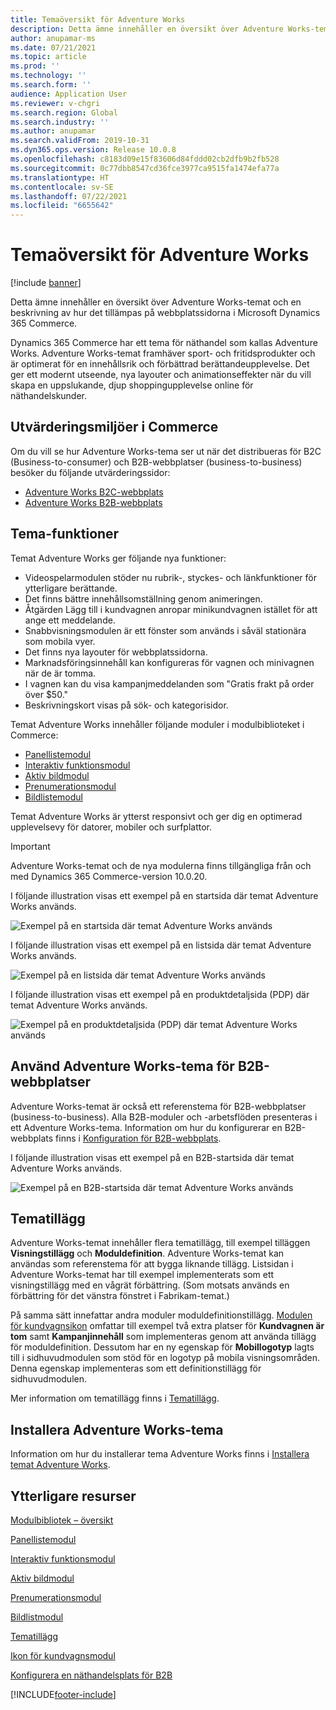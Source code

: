 ```yaml
---
title: Temaöversikt för Adventure Works
description: Detta ämne innehåller en översikt över Adventure Works-temat och en beskrivning av hur det tillämpas på webbplatssidorna i Microsoft Dynamics 365 Commerce.
author: anupamar-ms
ms.date: 07/21/2021
ms.topic: article
ms.prod: ''
ms.technology: ''
ms.search.form: ''
audience: Application User
ms.reviewer: v-chgri
ms.search.region: Global
ms.search.industry: ''
ms.author: anupamar
ms.search.validFrom: 2019-10-31
ms.dyn365.ops.version: Release 10.0.8
ms.openlocfilehash: c8183d09e15f83606d84fddd02cb2dfb9b2fb528
ms.sourcegitcommit: 0c77dbb8547cd36fce3977ca9515fa1474efa77a
ms.translationtype: HT
ms.contentlocale: sv-SE
ms.lasthandoff: 07/22/2021
ms.locfileid: "6655642"
---
```

# <a name="adventure-works-theme-overview"></a>Temaöversikt för Adventure Works

[!include [banner](includes/banner.md)]

Detta ämne innehåller en översikt över Adventure Works-temat och en beskrivning av hur det tillämpas på webbplatssidorna i Microsoft Dynamics 365 Commerce.

Dynamics 365 Commerce har ett tema för näthandel som kallas Adventure Works. Adventure Works-temat framhäver sport- och fritidsprodukter och är optimerat för en innehållsrik och förbättrad berättandeupplevelse. Det ger ett modernt utseende, nya layouter och animationseffekter när du vill skapa en uppslukande, djup shoppingupplevelse online för näthandelskunder.

## <a name="trial-environments-in-commerce"></a>Utvärderingsmiljöer i Commerce

Om du vill se hur Adventure Works-tema ser ut när det distribueras för B2C (Business-to-consumer) och B2B-webbplatser (business-to-business) besöker du följande utvärderingssidor:

- [Adventure Works B2C-webbplats](https://www.adventure-works.com/)
- [Adventure Works B2B-webbplats](https://www.adventure-works.com/business)

## <a name="theme-capabilities"></a>Tema-funktioner

Temat Adventure Works ger följande nya funktioner:

- Videospelarmodulen stöder nu rubrik-, styckes- och länkfunktioner för ytterligare berättande.
- Det finns bättre innehållsomställning genom animeringen.
- Åtgärden Lägg till i kundvagnen anropar minikundvagnen istället för att ange ett meddelande.
- Snabbvisningsmodulen är ett fönster som används i såväl stationära som mobila vyer.
- Det finns nya layouter för webbplatssidorna. 
- Marknadsföringsinnehåll kan konfigureras för vagnen och minivagnen när de är tomma.
- I vagnen kan du visa kampanjmeddelanden som "Gratis frakt på order över $50."
- Beskrivningskort visas på sök- och kategorisidor.

Temat Adventure Works innehåller följande moduler i modulbiblioteket i Commerce:

- [Panellistemodul](tile-list-module.md)
- [Interaktiv funktionsmodul](interactive-feature-module.md)
- [Aktiv bildmodul](active-image-module.md)
- [Prenumerationsmodul](subscribe-module.md)
- [Bildlistemodul](image-list-module.md)

Temat Adventure Works är ytterst responsivt och ger dig en optimerad upplevelsevy för datorer, mobiler och surfplattor.

> [!IMPORTANT]
> Adventure Works-temat och de nya modulerna finns tillgängliga från och med Dynamics 365 Commerce-version 10.0.20.

I följande illustration visas ett exempel på en startsida där temat Adventure Works används.

![Exempel på en startsida där temat Adventure Works används](./media/aw_b2c.PNG)

I följande illustration visas ett exempel på en listsida där temat Adventure Works används.

![Exempel på en listsida där temat Adventure Works används](./media/Aw_list.PNG)

I följande illustration visas ett exempel på en produktdetaljsida (PDP) där temat Adventure Works används.

![Exempel på en produktdetaljsida (PDP) där temat Adventure Works används](./media/aw_pdp.PNG)

## <a name="use-the-adventure-works-theme-for-b2b-sites"></a>Använd Adventure Works-tema för B2B-webbplatser

Adventure Works-temat är också ett referenstema för B2B-webbplatser (business-to-business). Alla B2B-moduler och -arbetsflöden presenteras i ett Adventure Works-tema. Information om hur du konfigurerar en B2B-webbplats finns i [Konfiguration för B2B-webbplats](./b2b/set-up-b2b-site.md).

I följande illustration visas ett exempel på en B2B-startsida där temat Adventure Works används.

![Exempel på en B2B-startsida där temat Adventure Works används](./media/aw_b2b.PNG)

## <a name="theme-extensions"></a>Tematillägg

Adventure Works-temat innehåller flera tematillägg, till exempel tilläggen **Visningstillägg** och **Moduldefinition**. Adventure Works-temat kan användas som referenstema för att bygga liknande tillägg. Listsidan i Adventure Works-temat har till exempel implementerats som ett visningstillägg med en vågrät förbättring. (Som motsats används en förbättring för det vänstra fönstret i Fabrikam-temat.)

På samma sätt innefattar andra moduler moduldefinitionstillägg. [Modulen för kundvagnsikon](cart-icon-module.md) omfattar till exempel två extra platser för **Kundvagnen är tom** samt **Kampanjinnehåll** som implementeras genom att använda tillägg för moduldefinition. Dessutom har en ny egenskap för **Mobillogotyp** lagts till i sidhuvudmodulen som stöd för en logotyp på mobila visningsområden. Denna egenskap implementeras som ett definitionstillägg för sidhuvudmodulen.

Mer information om tematillägg finns i [Tematillägg](e-commerce-extensibility/theme-module-extensions.md).

## <a name="install-the-adventure-works-theme"></a>Installera Adventure Works-tema

Information om hur du installerar tema Adventure Works finns i [Installera temat Adventure Works](install-adventure-works.md).

## <a name="additional-resources"></a>Ytterligare resurser

[Modulbibliotek – översikt](starter-kit-overview.md)

[Panellistemodul](tile-list-module.md)

[Interaktiv funktionsmodul](interactive-feature-module.md)

[Aktiv bildmodul](active-image-module.md)

[Prenumerationsmodul](subscribe-module.md)

[Bildlistmodul](image-list-module.md)

[Tematillägg](e-commerce-extensibility/theme-module-extensions.md)

[Ikon för kundvagnsmodul](cart-icon-module.md)

[Konfigurera en näthandelsplats för B2B](./b2b/set-up-b2b-site.md)

[!INCLUDE[footer-include](../includes/footer-banner.md)]

